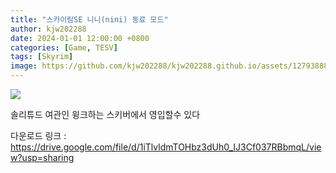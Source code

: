 ```yaml
---
title: "스카이림SE 니니(nini) 동료 모드"
author: kjw202288
date: 2024-01-01 12:00:00 +0800
categories: [Game, TESV]
tags: [Skyrim]
image: https://github.com/kjw202288/kjw202288.github.io/assets/127938880/31a00663-7378-4b48-afc7-b9a3552d068d
---
```


<img src="https://github.com/kjw202288/kjw202288.github.io/assets/127938880/31a00663-7378-4b48-afc7-b9a3552d068d">

솔리튜드 여관인 윙크하는 스키버에서 영입할수 있다

다운로드 링크 : <https://drive.google.com/file/d/1iTlvldmTOHbz3dUh0_IJ3Cf037RBbmqL/view?usp=sharing>

